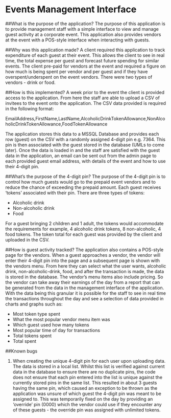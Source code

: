# Events Management Interface

##What is the purpose of the application?
The purpose of this application is to provide management staff with a simple interface to view and manage guest activity at a corporate event. This application also provides vendors at the event with a POS-style interface when interacting with guests.

##Why was this application made?
A client required this application to track expenditure of each guest at their event. This allows the client to see in real time, the total expense per guest and forecast future spending for similar events. The client pre-paid for vendors at the event and required a figure on how much is being spent per vendor and per guest and if they have overspent/underspent on the event vendors. There were two types of vendors - drink or food.

##How is this implemented?
A week prior to the event the client is provided access to the application. From here the staff are able to upload a CSV of invitees to the event onto the application. The CSV data provided is required in the following format:

EmailAddress,FirstName,LastName,AlcoholicDrinkTokenAllowance,NonAlcoholicDrinkTokenAllowance,FoodTokenAllowance

The application stores this data to a MSSQL Database and provides each row (guest) on the CSV with a randomly assigned 4-digit pin e.g. 7364. This pin is then associated with the guest stored in the database (UMLs to come later). Once the data is loaded in and the staff are satisfied with the guest data in the application, an email can be sent out from the admin page to each provided guest email address, with details of the event and how to use their 4-digit pin. 

##What’s the purpose of the 4-digit pin?
The purpose of the 4-digit pin is to control how much guests would go to the prepaid event vendors and to reduce the chance of exceeding the prepaid amount. Each guest receives ‘tokens’ associated with their pin. There are three types of tokens:

 - Alcoholic drink
 - Non-alcoholic drink
 - Food

For a guest bringing 2 children and 1 adult, the tokens would accommodate the requirements for example, 4 alcoholic drink tokens, 8 non-alcoholic, 4 food tokens. The token total for each guest was provided by the client and uploaded in the CSV.

##How is guest activity tracked?
The application also contains a POS-style page for the vendors. When a guest approaches a vendor, the vendor will enter their 4-digit pin into the page and a subsequent page is shown with the vendors menu. From here they can select what the user wants, alcoholic drink, non-alcoholic-drink, food,  and after the transaction is made, the data is stored in the database. The vendor’s menu items also include pricing. So the vendor can take away their earnings of the day from a report that can be generated from the data in the management interface of the application. With the data being this granular it is possible for the staff to see in real time the transactions throughout the day and see a selection of data provided in charts and graphs such as:

 - Most token type spent
 - What the most popular vendor menu item was
 - Which guest used how many tokens
 - Most popular time of day for transactions
 - Total tokens spent
 - Total spent

##Known bugs
1. When creating the unique 4-digit pin for each user upon uploading data. The data is stored in a local list. Whilst this list is verified against current data in the database to ensure there are no duplicate pins, the code does not ensure that each pin entered into the list is unique against the currently stored pins in the same list. This resulted in about 3 guests having the same pin, which caused an exception to be thrown as the application was unsure of which guest the 4-digit pin was meant to be assigned to. This was temporarily fixed on the day by providing an ‘override’ pin (0000) which the vendor could use if they encounter any of these guests - the override pin was assigned with unlimited tokens.




